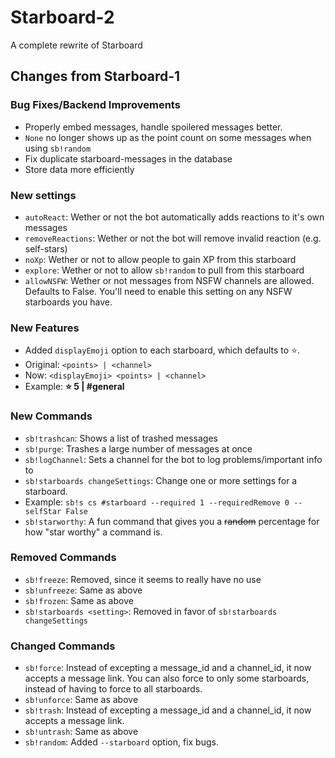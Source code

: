 # Starboard-2
A complete rewrite of Starboard

## Changes from Starboard-1
### Bug Fixes/Backend Improvements
 - Properly embed messages, handle spoilered messages better.
 - `None` no longer shows up as the point count on some messages when using `sb!random`
 - Fix duplicate starboard-messages in the database
 - Store data more efficiently

### New settings
 - `autoReact`: Wether or not the bot automatically adds reactions to it's own messages
 - `removeReactions`: Wether or not the bot will remove invalid reaction (e.g. self-stars)
 - `noXp`: Wether or not to allow people to gain XP from this starboard
 - `explore`: Wether or not to allow `sb!random` to pull from this starboard
 - `allowNSFW`: Wether or not messages from NSFW channels are allowed. Defaults to False. You'll need to enable this setting on any NSFW starboards you have.

### New Features
 - Added `displayEmoji` option to each starboard, which defaults to :star:.
 - Original: `<points> | <channel>`
 - Now: `<displayEmoji> <points> | <channel>`
 - Example: **:star: 5 | #general**

### New Commands
 - `sb!trashcan`: Shows a list of trashed messages
 - `sb!purge`: Trashes a large number of messages at once
 - `sb!logChannel`: Sets a channel for the bot to log problems/important info to
 - `sb!starboards changeSettings`: Change one or more settings for a starboard.
 - Example: `sb!s cs #starboard --required 1 --requiredRemove 0 --selfStar False`
 - `sb!starworthy`: A fun command that gives you a ~~random~~ percentage for how "star worthy" a command is.

### Removed Commands
 - `sb!freeze`: Removed, since it seems to really have no use
 - `sb!unfreeze`: Same as above
 - `sb!frozen`: Same as above
 - `sb!starboards <setting>`: Removed in favor of `sb!starboards changeSettings`

### Changed Commands
 - `sb!force`: Instead of excepting a message_id and a channel_id, it now accepts a message link. You can also force to only some starboards, instead of having to force to all starboards.
 - `sb!unforce`: Same as above
 - `sb!trash`: Instead of excepting a message_id and a channel_id, it now accepts a message link.
 - `sb!untrash`: Same as above
 - `sb!random`: Added `--starboard` option, fix bugs.
